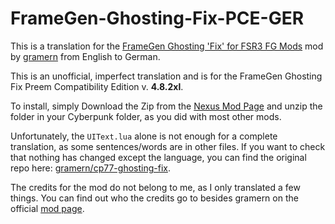 # FrameGen-Ghosting-Fix-PCE-GER
This is a translation for the [FrameGen Ghosting 'Fix' for FSR3 FG Mods](https://www.nexusmods.com/cyberpunk2077/mods/13029) mod by [gramern](https://next.nexusmods.com/profile/gramern/about-me) from English to German.

This is an unofficial, imperfect translation and is for the FrameGen Ghosting Fix Preem Compatibility Edition v. **4.8.2xl**.



To install, simply Download the Zip from the [Nexus Mod Page](https://www.nexusmods.com/cyberpunk2077/mods/15367?tab=files) and unzip the folder in your Cyberpunk folder, as you did with most other mods.

Unfortunately, the `UIText.lua` alone is not enough for a complete translation, as some sentences/words are in other files. If you want to check that nothing has changed except the language, you can find the original repo here: [gramern/cp77-ghosting-fix](https://github.com/gramern/cp77-ghosting-fix/tree/main-xl/resources/bin/x64/plugins/cyber_engine_tweaks/mods/FrameGenGhostingFix).


The credits for the mod do not belong to me, as I only translated a few things. You can find out who the credits go to besides gramern on the official [mod page](https://www.nexusmods.com/cyberpunk2077/mods/13029?tab=description).

